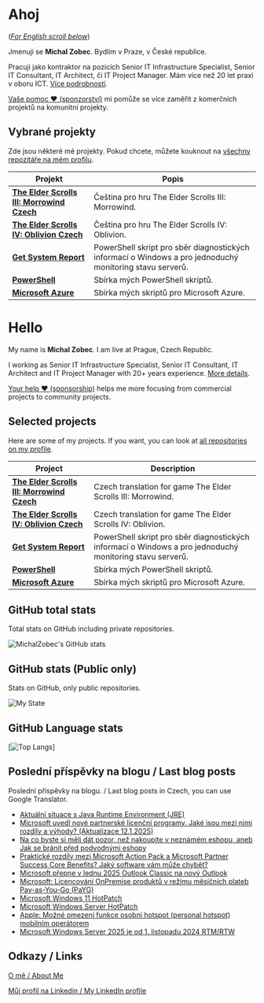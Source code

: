 # Ahoj

<a name="documenttitle"></a>

([*For English scroll below*](#english "For English scroll below"))

Jmenuji se **Michal Zobec**. Bydlím v Praze, v České republice.

Pracuji jako kontraktor na pozicích Senior IT Infrastructure Specialist, Senior IT Consultant, IT Architect, či IT Project Manager. Mám více než 20 let praxi v oboru ICT. [Více podrobností](MichalZobec-About.md).

[Vaše pomoc :heart: (sponzorství)](https://www.patreon.com/michalzobec) mi pomůže se více zaměřit z komerčních projektů na komunitní projekty.

## Vybrané projekty

Zde jsou některé mé projekty. Pokud chcete, můžete kouknout na [všechny repozitáře na mém profilu](https://github.com/michalzobec?tab=repositories).

| Projekt | Popis |
| --- | --- |
| **[The Elder Scrolls III: Morrowind Czech](https://github.com/michalzobec/TES3-Morrowind-cesky)** | Čeština pro hru The Elder Scrolls III: Morrowind. |
| **[The Elder Scrolls IV: Oblivion Czech](https://github.com/michalzobec/TES4-Oblivion-cesky)** | Čeština pro hru The Elder Scrolls IV: Oblivion. |
| **[Get System Report](https://github.com/michalzobec/Get-SystemReport)** | PowerShell skript pro sběr diagnostických informací o Windows a pro jednoduchý monitoring stavu serverů. |
| **[PowerShell](https://github.com/michalzobec/PowerShell)** | Sbírka mých PowerShell skriptů. |
| **[Microsoft Azure](https://github.com/michalzobec/microsoft-azure)** | Sbírka mých skriptů pro Microsoft Azure. |

<a name="english"></a>

# Hello

My name is **Michal Zobec**. I am live at Prague, Czech Republic.

I working as Senior IT Infrastructure Specialist, Senior IT Consultant, IT Architect and IT Project Manager with 20+ years experience. [More details](MichalZobec-About.md#english).

[Your help :heart: (sponsorship)](https://www.patreon.com/michalzobec) helps me more focusing from commercial projects to community projects.

## Selected projects

Here are some of my projects. If you want, you can look at [all repositories on my profile](https://github.com/michalzobec?tab=repositories).

| Project | Description |
| --- | --- |
| **[The Elder Scrolls III: Morrowind Czech](https://github.com/michalzobec/TES3-Morrowind-cesky)** | Czech translation for game The Elder Scrolls III: Morrowind. |
| **[The Elder Scrolls IV: Oblivion Czech](https://github.com/michalzobec/TES4-Oblivion-cesky)** | Czech translation for game The Elder Scrolls IV: Oblivion. |
| **[Get System Report](https://github.com/michalzobec/Get-SystemReport)** | PowerShell skript pro sběr diagnostických informací o Windows a pro jednoduchý monitoring stavu serverů. |
| **[PowerShell](https://github.com/michalzobec/PowerShell)** | Sbírka mých PowerShell skriptů. |
| **[Microsoft Azure](https://github.com/michalzobec/microsoft-azure)** | Sbírka mých skriptů pro Microsoft Azure. |

## GitHub total stats

Total stats on GitHub including private repositories.

![MichalZobec's GitHub stats](https://github-readme-stats.vercel.app/api?username=michalzobec&count_private=true&show_icons=true)


## GitHub stats (Public only)

Stats on GitHub, only public repositories.

![My State](https://github-readme-stats.vercel.app/api?username=michalzobec&show_icons=true)

## GitHub Language stats

[![Top Langs](https://github-readme-stats.vercel.app/api/top-langs/?username=michalzobec&langs_count=10&layout=compact)]

## Poslední příspěvky na blogu / Last blog posts

Poslední příspěvky na blogu. / Last blog posts in Czech, you can use Google Translator.

<!-- BLOG-POST-LIST:START -->
- [Aktuální situace s Java Runtime Environment &lpar;JRE&rpar;](https://www.michalzobec.cz/aktualni-situace-s-java-runtime-environment-jre-9643)
- [Microsoft uvedl nové partnerské licenční programy. Jaké jsou mezi nimi rozdíly a výhody? &lpar;Aktualizace 12.1.2025&rpar;](https://www.michalzobec.cz/microsoft-uvedl-nove-partnerske-licencni-programy-jake-jsou-mezi-nimi-rozdily-a-vyhody-9554)
- [Na co byste si měli dát pozor, než nakoupíte v neznámém eshopu, aneb Jak se bránit před podvodnými eshopy](https://www.michalzobec.cz/na-co-byste-si-meli-dat-pozor-nez-nakoupite-v-neznamem-eshopu-aneb-jak-se-branit-pred-podvodnymi-eshopy-9620)
- [Praktické rozdíly mezi Microsoft Action Pack a Microsoft Partner Success Core Benefits? Jaký software vám může chybět?](https://www.michalzobec.cz/prakticke-rozdily-mezi-microsoft-action-pack-a-microsoft-partner-success-core-benefits-jaky-software-vam-muze-chybet-9617)
- [Microsoft přepne v lednu 2025 Outlook Classic na nový Outlook](https://www.michalzobec.cz/microsoft-prepne-v-lednu-2025-outlook-classic-na-novy-outlook-9615)
- [Microsoft: Licencování OnPremise produktů v režimu měsíčních plateb Pay-as-You-Go &lpar;PaYG&rpar;](https://www.michalzobec.cz/microsoft-licencovani-onpremise-produktu-v-rezimu-mesicnich-plateb-pay-as-you-go-payg-9593)
- [Microsoft Windows 11 HotPatch](https://www.michalzobec.cz/microsoft-windows-11-hotpatch-9597)
- [Microsoft Windows Server HotPatch](https://www.michalzobec.cz/microsoft-windows-server-hotpatch-9592)
- [Apple: Možné omezení funkce osobní hotspot &lpar;personal hotspot&rpar; mobilním operátorem](https://www.michalzobec.cz/apple-mozne-omezeni-funkce-osobni-hotspot-personal-hotspot-mobilnim-operatorem-9583)
- [Microsoft Windows Server 2025 je od 1. listopadu 2024 RTM/RTW](https://www.michalzobec.cz/microsoft-windows-server-2025-je-od-1-listopadu-2024-rtm-rtw-9578)
<!-- BLOG-POST-LIST:END -->

## Odkazy / Links

[O mě / About Me](https://zob.ec/mylinktree)

[Můj profil na Linkedin / My LinkedIn profile](https://zob.ec/mylinkedin)
